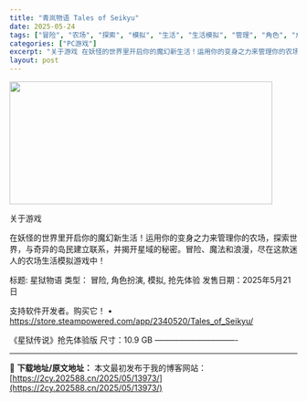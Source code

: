 ```yaml
---
title: "青岚物语 Tales of Seikyu"
date: 2025-05-24
tags: ["冒险", "农场", "探索", "模拟", "生活", "生活模拟", "管理", "角色", "角色扮演", "软件"]
categories: ["PC游戏"]
excerpt: "关于游戏 在妖怪的世界里开启你的魔幻新生活！运用你的变身之力来管理你的农场，探索世界，与奇异的岛民建立联系，并揭开星域的秘密。冒险、魔法和浪漫，尽在这款迷人的农场生活模拟游戏中！ 标题: 星狱物语 类型： 冒险, 角色扮演, 模拟, 抢先体验 发售日期：2025年5月21日 支持软件开发者。购买它！&hellip;"
layout: post
---
```


<img class="aligncenter size-full wp-image-13974" src="https://2cy.202588.cn/wp-content/uploads/2025/05/2025052402012649.jpg" alt="" width="460" height="215" />

关于游戏

在妖怪的世界里开启你的魔幻新生活！运用你的变身之力来管理你的农场，探索世界，与奇异的岛民建立联系，并揭开星域的秘密。冒险、魔法和浪漫，尽在这款迷人的农场生活模拟游戏中！

标题: 星狱物语
类型： 冒险, 角色扮演, 模拟, 抢先体验
发售日期：2025年5月21日

支持软件开发者。购买它！
• https://store.steampowered.com/app/2340520/Tales_of_Seikyu/

《星狱传说》抢先体验版
尺寸：10.9 GB
——————————-

---
📖 **下载地址/原文地址：** 本文最初发布于我的博客网站：[https://2cy.202588.cn/2025/05/13973/](https://2cy.202588.cn/2025/05/13973/)
